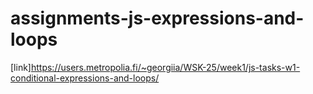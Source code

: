 # assignments-js-expressions-and-loops

[link]https://users.metropolia.fi/~georgiia/WSK-25/week1/js-tasks-w1-conditional-expressions-and-loops/